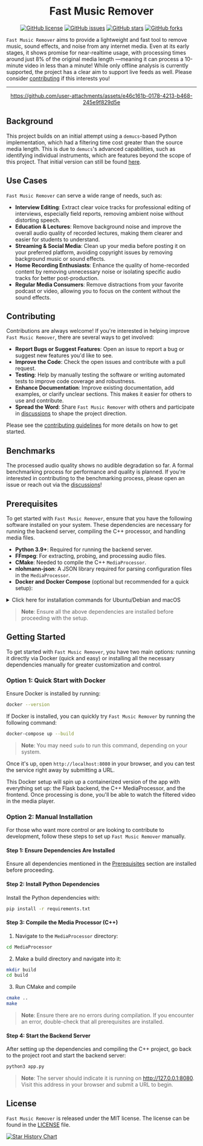 <div align="center">

# Fast Music Remover

</div>

<div align="center">

[![GitHub license](https://img.shields.io/github/license/omeryusufyagci/fast-music-remover)](https://github.com/omeryusufyagci/fast-music-remover/blob/main/LICENSE)
[![GitHub issues](https://img.shields.io/github/issues/omeryusufyagci/fast-music-remover?color=yellow)](https://github.com/omeryusufyagci/fast-music-remover/issues)
[![GitHub stars](https://img.shields.io/github/stars/omeryusufyagci/fast-music-remover?style=social)](https://github.com/omeryusufyagci/fast-music-remover/stargazers)
[![GitHub forks](https://img.shields.io/github/forks/omeryusufyagci/fast-music-remover?style=social)](https://github.com/omeryusufyagci/fast-music-remover/network/members)

</div>

`Fast Music Remover` aims to provide a lightweight and fast tool to remove music, sound effects, and noise from any internet media. Even at its early stages, it shows promise for near-realtime usage, with processing times around just 8% of the original media length —meaning it can process a 10-minute video in less than a minute! While only offline analysis is currently supported, the project has a clear aim to support live feeds as well. Please consider [contributing](CONTRIBUTING.md) if this interests you!

---

<div align="center">

https://github.com/user-attachments/assets/e46c161b-0178-4213-b468-245e9f829d5e

</div>

## Background

This project builds on an initial attempt using a `demucs`-based Python implementation, which had a filtering time cost greater than the source media length. This is due to `demucs`'s advanced capabilities, such as identifying individual instruments, which are features beyond the scope of this project. That initial version can still be found [here](https://github.com/omeryusufyagci/music-remover).

## Use Cases

`Fast Music Remover` can serve a wide range of needs, such as:

* **Interview Editing**: Extract clear voice tracks for professional editing of interviews, especially field reports, removing ambient noise without distorting speech.
* **Education & Lectures**: Remove background noise and improve the overall audio quality of recorded lectures, making them clearer and easier for students to understand.
* **Streaming & Social Media**: Clean up your media before posting it on your preferred platform, avoiding copyright issues by removing background music or sound effects.
* **Home Recording Enthusiasts**: Enhance the quality of home-recorded content by removing unnecessary noise or isolating specific audio tracks for better post-production.
* **Regular Media Consumers**: Remove distractions from your favorite podcast or video, allowing you to focus on the content without the sound effects.

## Contributing
Contributions are always welcome! If you're interested in helping improve `Fast Music Remover`, there are several ways to get involved:

* **Report Bugs or Suggest Features**: Open an issue to report a bug or suggest new features you'd like to see.
* **Improve the Code**: Check the open issues and contribute with a pull request.
* **Testing**: Help by manually testing the software or writing automated tests to improve code coverage and robustness.
* **Enhance Documentation**: Improve existing documentation, add examples, or clarify unclear sections. This makes it easier for others to use and contribute.
* **Spread the Word**: Share `Fast Music Remover` with others and participate in [discussions](https://github.com/omeryusufyagci/fast-music-remover/discussions) to shape the project direction.

Please see the [contributing guidelines](CONTRIBUTING.md) for more details on how to get started.

## Benchmarks

The processed audio quality shows no audible degradation so far. A formal benchmarking process for performance and quality is planned. If you're interested in contributing to the benchmarking process, please open an issue or reach out via the [discussions](https://github.com/omeryusufyagci/fast-music-remover/discussions)!

## Prerequisites

To get started with `Fast Music Remover`, ensure that you have the following software installed on your system. These dependencies are necessary for running the backend server, compiling the C++ processor, and handling media files.

- **Python 3.9+**: Required for running the backend server.
- **FFmpeg**: For extracting, probing, and processing audio files.
- **CMake**: Needed to compile the C++ `MediaProcessor`.
- **nlohmann-json**: A JSON library required for parsing configuration files in the `MediaProcessor`.
- **Docker and Docker Compose** (optional but recommended for a quick setup):

<details>
  <summary>Click here for installation commands for Ubuntu/Debian and macOS</summary>

  ### Installation Commands

  **FFmpeg**:
  - **On Ubuntu/Debian**: 
    ```sh
    sudo apt update
    sudo apt install ffmpeg
    ```
  - **On macOS**:
    ```sh
    brew install ffmpeg
    ```

    After installing FFmpeg, ensure the correct path is set in the `config.json` file. By default, it is set to `/usr/bin/ffmpeg`. If you are using macOS and installed FFmpeg via Homebrew, update the path in `config.json` to:

    ```json
    "ffmpeg_path": "/opt/homebrew/bin/ffmpeg"
    ```

  **CMake**:
  - **On Ubuntu/Debian**: 
    ```sh
    sudo apt update
    sudo apt install cmake
    ```
  - **On macOS**:
    ```sh
    brew install cmake
    ```

  **nlohmann-json**:
  - **On Ubuntu/Debian**: 
    ```sh
    sudo apt update
    sudo apt install nlohmann-json3-dev
    ```
  - **On macOS**:
    ```sh
    brew install nlohmann-json
    ```

  **Docker and Docker Compose**:
  - **On Ubuntu**:
    ```sh
    sudo apt install docker.io docker-compose
    ```
  - **On macOS**:
    ```sh
    brew install docker
    brew install docker-compose
    ```

</details>

> **Note**: Ensure all the above dependencies are installed before proceeding with the setup.

## Getting Started

To get started with `Fast Music Remover`, you have two main options: running it directly via Docker (quick and easy) or installing all the necessary dependencies manually for greater customization and control.

### Option 1: Quick Start with Docker

Ensure Docker is installed by running:
```sh
docker --version
```

If Docker is installed, you can quickly try `Fast Music Remover` by running the following command:
```sh
docker-compose up --build
```
> **Note**: You may need `sudo` to run this command, depending on your system.

Once it's up, open `http://localhost:8080` in your browser, and you can test the service right away by submitting a URL.

This Docker setup will spin up a containerized version of the app with everything set up: the Flask backend, the C++ MediaProcessor, and the frontend. Once processing is done, you'll be able to watch the filtered video in the media player.

### Option 2: Manual Installation

For those who want more control or are looking to contribute to development, follow these steps to set up `Fast Music Remover` manually.

#### Step 1: Ensure Dependencies Are Installed

Ensure all dependencies mentioned in the [Prerequisites](#prerequisites) section are installed before proceeding.

#### Step 2: Install Python Dependencies

Install the Python dependencies with:
```sh
pip install -r requirements.txt
```
#### Step 3: Compile the Media Processor (C++)

1. Navigate to the `MediaProcessor` directory:
```sh
cd MediaProcessor
```

2. Make a build directory and navigate into it:

```sh
mkdir build
cd build
```
3. Run CMake and compile
```sh
cmake ..
make
```
> **Note**: Ensure there are no errors during compilation. If you encounter an error, double-check that all prerequisites are installed.

#### Step 4: Start the Backend Server

After setting up the dependencies and compiling the C++ project, go back to the project root and start the backend server:
```sh
python3 app.py 
```
> **Note**: The server should indicate it is running on http://127.0.0.1:8080. Visit this address in your browser and submit a URL to begin.

## License

`Fast Music Remover` is released under the MIT license. The license can be found in the [LICENSE](LICENSE) file.

[![Star History Chart](https://api.star-history.com/svg?repos=omeryusufyagci/fast-music-remover&type=Date)](https://star-history.com/#omeryusufyagci/fast-music-remover)